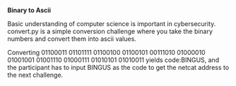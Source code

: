 **Binary to Ascii**

Basic understanding of computer science is important in cybersecurity. convert.py is a simple conversion challenge where you take the binary numbers and convert them into ascii values. 

Converting 01100011 01101111 01100100 01100101 00111010 01000010 01001001 01001110 01000111 01010101 01010011 yields code:BINGUS, and the participant has to input BINGUS as the code to get the netcat address to the next challenge. 